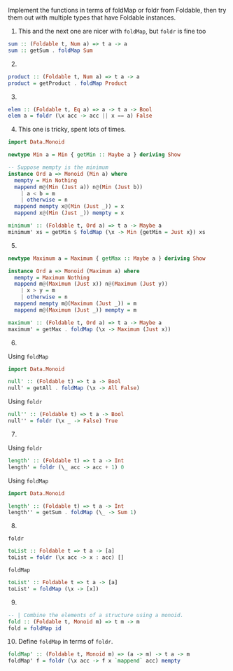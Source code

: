 Implement the functions in terms of foldMap or foldr from Foldable, then try them out with multiple types that have Foldable instances.

1. This and the next one are nicer with `foldMap`, but `foldr` is fine too
```haskell
sum :: (Foldable t, Num a) => t a -> a
sum :: getSum . foldMap Sum
```
2. 
```haskell
product :: (Foldable t, Num a) => t a -> a
product = getProduct . foldMap Product
```
3.
```haskell
elem :: (Foldable t, Eq a) => a -> t a -> Bool
elem a = foldr (\x acc -> acc || x == a) False
```
4. This one is tricky, spent lots of times.
```haskell
import Data.Monoid

newtype Min a = Min { getMin :: Maybe a } deriving Show

-- Suppose mempty is the minimum
instance Ord a => Monoid (Min a) where
  mempty = Min Nothing
  mappend m@(Min (Just a)) n@(Min (Just b))
    | a < b = m
    | otherwise = n
  mappend mempty x@(Min (Just _)) = x
  mappend x@(Min (Just _)) mempty = x

minimum' :: (Foldable t, Ord a) => t a -> Maybe a
minimum' xs = getMin $ foldMap (\x -> Min {getMin = Just x}) xs
```
5.
```haskell
newtype Maximum a = Maximum { getMax :: Maybe a } deriving Show

instance Ord a => Monoid (Maximum a) where
  mempty = Maximum Nothing
  mappend m@(Maximum (Just x)) n@(Maximum (Just y))
    | x > y = m
    | otherwise = n
  mappend mempty m@(Maximum (Just _)) = m
  mappend m@(Maximum (Just _)) mempty = m

maximum' :: (Foldable t, Ord a) => t a -> Maybe a
maximum' = getMax . foldMap (\x -> Maximum (Just x)) 
```
6.  
Using `foldMap`
```haskell
import Data.Monoid

null' :: (Foldable t) => t a -> Bool
null' = getAll . foldMap (\x -> All False)
```
Using `foldr`
```haskell
null'' :: (Foldable t) => t a -> Bool
null'' = foldr (\x _ -> False) True
```

7.  
Using `foldr`
```haskell
length' :: (Foldable t) => t a -> Int
length' = foldr (\_ acc -> acc + 1) 0
```
Using `foldMap`
```haskell
import Data.Monoid

length' :: (Foldable t) => t a -> Int
length'' = getSum . foldMap (\_ -> Sum 1)
```
8.  
`foldr`
```haskell
toList :: Foldable t => t a -> [a]
toList = foldr (\x acc -> x : acc) []
```
`foldMap`
```haskell
toList' :: Foldable t => t a -> [a]
toList' = foldMap (\x -> [x])
```
9.
```haskell
-- | Combine the elements of a structure using a monoid.
fold :: (Foldable t, Monoid m) => t m -> m
fold = foldMap id
```
10. Define `foldMap` in terms of `foldr`.
```haskell
foldMap' :: (Foldable t, Monoid m) => (a -> m) -> t a -> m
foldMap' f = foldr (\x acc -> f x `mappend` acc) mempty
```
